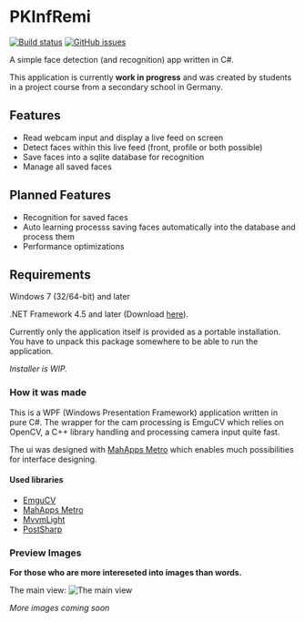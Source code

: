 # PKInfRemi

[![Build status](https://ci.appveyor.com/api/projects/status/aaut18bj6qoj7bd7/branch/faceDetection?svg=true)](https://ci.appveyor.com/project/chris579/pkinfremi/branch/faceDetection)
[![GitHub issues](https://img.shields.io/github/issues/chris579/PKInfRemi.svg)](https://github.com/chris579/PKInfRemi/issues)

A simple face detection (and recognition) app written in C#.

This application is currently **work in progress** and was created by students in a project course from a secondary school in Germany.

## Features
- Read webcam input and display a live feed on screen
- Detect faces within this live feed (front, profile or both possible)
- Save faces into a sqlite database for recognition
- Manage all saved faces

## Planned Features
- Recognition for saved faces
- Auto learning processs saving faces automatically into the database and process them
- Performance optimizations

## Requirements

Windows 7 (32/64-bit) and later

.NET Framework 4.5 and later (Download [here](https://www.microsoft.com/de-de/download/details.aspx?id=30653)).

Currently only the application itself is provided as a portable installation. You have to unpack this package somewhere to be able to run the application. 

*Installer is WIP.*

### How it was made

This is a WPF (Windows Presentation Framework) application written in pure C#. 
The wrapper for the cam processing is EmguCV which relies on OpenCV, a C++ library handling and processing camera input quite fast.

The ui was designed with [MahApps Metro](http://mahapps.com/) which enables much possibilities for interface designing. 

#### Used libraries
- [EmguCV](http://www.emgu.com/)
- [MahApps Metro](http://mahapps.com/)
- [MvvmLight](http://www.mvvmlight.net/)
- [PostSharp](https://www.postsharp.net/)



### Preview Images

**For those who are more intereseted into images than words.**

The main view:
![The main view](https://cloud.githubusercontent.com/assets/6552521/16057258/8811b2ac-3279-11e6-8aae-31a71161afde.png)

*More images coming soon*
